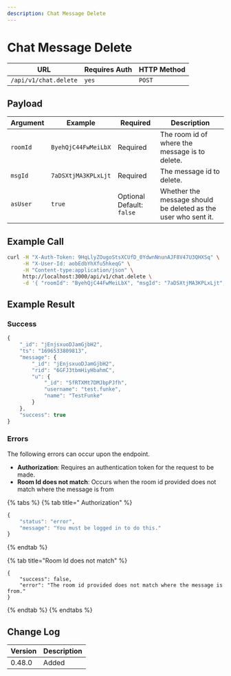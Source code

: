 ```yaml
---
description: Chat Message Delete
---
```


# Chat Message Delete

| URL                   | Requires Auth | HTTP Method |
| --------------------- | ------------- | ----------- |
| `/api/v1/chat.delete` | `yes`         | `POST`      |

## Payload

| Argument | Example             | Required                  | Description                                                    |
| -------- | ------------------- | ------------------------- | -------------------------------------------------------------- |
| `roomId` | `ByehQjC44FwMeiLbX` | Required                  | The room id of where the message is to delete.                 |
| `msgId`  | `7aDSXtjMA3KPLxLjt` | Required                  | The message id to delete.                                      |
| `asUser` | `true`              | Optional Default: `false` | Whether the message should be deleted as the user who sent it. |

## Example Call

```bash
curl -H "X-Auth-Token: 9HqLlyZOugoStsXCUfD_0YdwnNnunAJF8V47U3QHXSq" \
     -H "X-User-Id: aobEdbYhXfu5hkeqG" \
     -H "Content-type:application/json" \
     http://localhost:3000/api/v1/chat.delete \
     -d '{ "roomId": "ByehQjC44FwMeiLbX", "msgId": "7aDSXtjMA3KPLxLjt", "asUser": true }'
```

## Example Result

### Success

```javascript
{
    "_id": "jEnjsxuoDJamGjbH2",
    "ts": "1696533809813",
    "message": {
        "_id": "jEnjsxuoDJamGjbH2",
        "rid": "6GFJ3tbmHiyHbahmC",
        "u": {
            "_id": "5fRTXMt7DMJbpPJfh",
            "username": "test.funke",
            "name": "TestFunke"
        }
    },
    "success": true
}
```

### Errors

The following errors can occur upon the endpoint.

* **Authorization**: Requires an authentication token for the request to be made.
* **Room Id does not match**: Occurs when the room id provided does not match where the message is from

{% tabs %}
{% tab title=" Authorization" %}
```javascript
{
    "status": "error",
    "message": "You must be logged in to do this."
}
```
{% endtab %}

{% tab title="Room Id does not match" %}
```
{
    "success": false,
    "error": "The room id provided does not match where the message is from."
}
```
{% endtab %}
{% endtabs %}

## Change Log

| Version | Description |
| ------- | ----------- |
| 0.48.0  | Added       |
